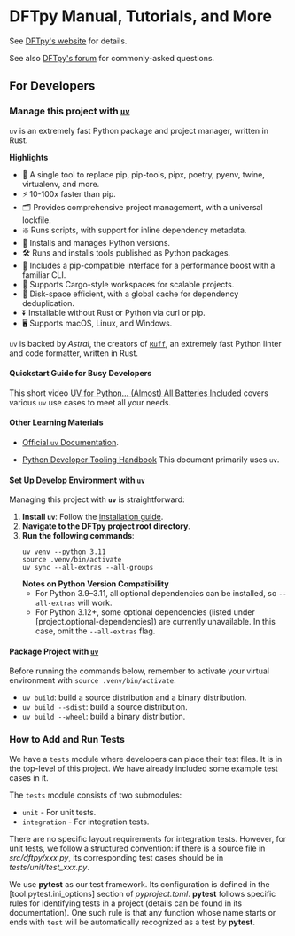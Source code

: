# DFTpy Manual, Tutorials, and More

See [DFTpy's website](http://dftpy.rutgers.edu) for details.

See also [DFTpy's forum](https://lists.rutgers.edu/mm3/archives/list/dftpy_forum@email.rutgers.edu/) for commonly-asked
questions.

## For Developers

### Manage this project with [`uv`](https://docs.astral.sh/uv/)
`uv` is an extremely fast Python package and project manager, written in Rust.

**Highlights**
- 🚀 A single tool to replace pip, pip-tools, pipx, poetry, pyenv, twine, virtualenv, and more.
- ⚡️ 10-100x faster than pip.
- 🗂️ Provides comprehensive project management, with a universal lockfile.
- ❇️ Runs scripts, with support for inline dependency metadata.
- 🐍 Installs and manages Python versions.
- 🛠️ Runs and installs tools published as Python packages.
- 🔩 Includes a pip-compatible interface for a performance boost with a familiar CLI.
- 🏢 Supports Cargo-style workspaces for scalable projects.
- 💾 Disk-space efficient, with a global cache for dependency deduplication.
- ⏬ Installable without Rust or Python via curl or pip.
- 🖥️ Supports macOS, Linux, and Windows.

`uv` is backed by *Astral*, the creators of [`Ruff`](https://docs.astral.sh/ruff/), an extremely fast Python linter and
code formatter, written in Rust.

#### Quickstart Guide for Busy Developers

This short video [UV for Python… (Almost) All Batteries Included](https://www.youtube.com/watch?v=qh98qOND6MI) covers
various `uv` use cases to meet all your needs.

#### Other Learning Materials

- [Official `uv` Documentation](https://docs.astral.sh/uv/).

- [Python Developer Tooling Handbook](https://pydevtools.com/handbook/how-to/how-to-fix-python-version-incompatibility-errors-in-uv/)
  This document primarily uses `uv`.

#### Set Up Develop Environment with [`uv`](https://docs.astral.sh/uv/)

Managing this project with **`uv`** is straightforward:

1. **Install `uv`**: Follow the [installation guide](https://docs.astral.sh/uv/getting-started/installation/).
2. **Navigate to the DFTpy project root directory**.
3. **Run the following commands**:
   ```shell
   uv venv --python 3.11
   source .venv/bin/activate
   uv sync --all-extras --all-groups
   ```
   **Notes on Python Version Compatibility**
   - For Python 3.9–3.11, all optional dependencies can be installed, so `--all-extras` will work.
   - For Python 3.12+, some optional dependencies (listed under [project.optional-dependencies]) are currently
     unavailable. In this case, omit the `--all-extras` flag.

#### Package Project with [`uv`](https://docs.astral.sh/uv/)

Before running the commands below, remember to activate your virtual environment with `source .venv/bin/activate`.

- `uv build`: build a source distribution and a binary distribution.
- `uv build --sdist`: build a source distribution.
- `uv build --wheel`: build a binary distribution.

### How to Add and Run Tests

We have a `tests` module where developers can place their test files. It is in the top-level of this project. We have
already included some example test cases in it.

The `tests` module consists of two submodules:
- `unit` - For unit tests.
- `integration` - For integration tests.

There are no specific layout requirements for integration tests. However, for unit tests, we follow a structured
convention: if there is a source file in *src/dftpy/xxx.py*, its corresponding test cases should be in
*tests/unit/test_xxx.py*.

We use **pytest** as our test framework. Its configuration is defined in the [tool.pytest.ini_options] section of
*pyproject.toml*. **pytest** follows specific rules for identifying tests in a project (details can be found in its
documentation). One such rule is that any function whose name starts or ends with `test` will be automatically
recognized as a test by **pytest**.
